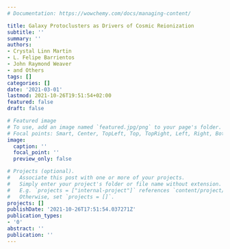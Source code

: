 ```yaml
---
# Documentation: https://wowchemy.com/docs/managing-content/

title: Galaxy Protoclusters as Drivers of Cosmic Reionization
subtitle: ''
summary: ''
authors:
- Crystal Linn Martin
- L. Felipe Barrientos
- John Raymond Weaver
- and Others
tags: []
categories: []
date: '2021-03-01'
lastmod: 2021-10-26T19:51:54+02:00
featured: false
draft: false

# Featured image
# To use, add an image named `featured.jpg/png` to your page's folder.
# Focal points: Smart, Center, TopLeft, Top, TopRight, Left, Right, BottomLeft, Bottom, BottomRight.
image:
  caption: ''
  focal_point: ''
  preview_only: false

# Projects (optional).
#   Associate this post with one or more of your projects.
#   Simply enter your project's folder or file name without extension.
#   E.g. `projects = ["internal-project"]` references `content/project/deep-learning/index.md`.
#   Otherwise, set `projects = []`.
projects: []
publishDate: '2021-10-26T17:51:54.037271Z'
publication_types:
- '0'
abstract: ''
publication: ''
---
```


